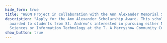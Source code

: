 ```yaml
---
hide_form: true
title: "HEON Project in collaboration with the Ann Alexander Memorial Scholarship "
description: "Apply for the Ann Alexander Scholarship Award. This scholarship is
  awarded to students from St. Andrew's interested in pursuing either Natural
  Sciences or Information Technology at the T. A Marryshow Community College. "
show_button: true
---
```

